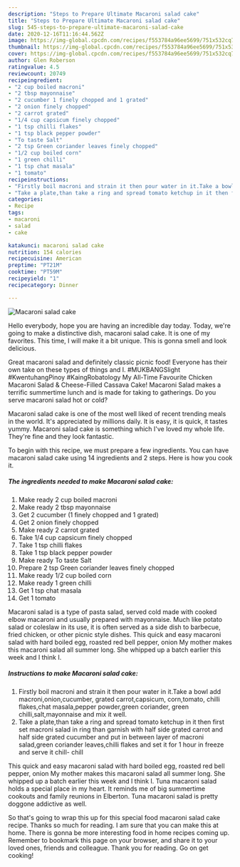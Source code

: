 ```yaml
---
description: "Steps to Prepare Ultimate Macaroni salad cake"
title: "Steps to Prepare Ultimate Macaroni salad cake"
slug: 545-steps-to-prepare-ultimate-macaroni-salad-cake
date: 2020-12-16T11:16:44.562Z
image: https://img-global.cpcdn.com/recipes/f553784a96ee5699/751x532cq70/macaroni-salad-cake-recipe-main-photo.jpg
thumbnail: https://img-global.cpcdn.com/recipes/f553784a96ee5699/751x532cq70/macaroni-salad-cake-recipe-main-photo.jpg
cover: https://img-global.cpcdn.com/recipes/f553784a96ee5699/751x532cq70/macaroni-salad-cake-recipe-main-photo.jpg
author: Glen Roberson
ratingvalue: 4.5
reviewcount: 20749
recipeingredient:
- "2 cup boiled macroni"
- "2 tbsp mayonnaise"
- "2 cucumber 1 finely chopped and 1 grated"
- "2 onion finely chopped"
- "2 carrot grated"
- "1/4 cup capsicum finely chopped"
- "1 tsp chilli flakes"
- "1 tsp black pepper powder"
- "To taste Salt"
- "2 tsp Green coriander leaves finely chopped"
- "1/2 cup boiled corn"
- "1 green chilli"
- "1 tsp chat masala"
- "1 tomato"
recipeinstructions:
- "Firstly boil macroni and strain it then pour water in it.Take a bowl add macroni,onion,cucumber, grated carrot,capsicum, corn,tomato, chilli flakes,chat masala,pepper powder,green coriander, green chilli,salt,mayonnaise and mix it well."
- "Take a plate,than take a ring and spread tomato ketchup in it then first set macroni salad in ring than garnish with half side grated carrot and half side grated cucumber and put in between layer of macroni salad,green coriander leaves,chilli flakes and set it for 1 hour in freeze and serve it chill- chill"
categories:
- Recipe
tags:
- macaroni
- salad
- cake

katakunci: macaroni salad cake 
nutrition: 154 calories
recipecuisine: American
preptime: "PT21M"
cooktime: "PT59M"
recipeyield: "1"
recipecategory: Dinner

---
```



![Macaroni salad cake](https://img-global.cpcdn.com/recipes/f553784a96ee5699/751x532cq70/macaroni-salad-cake-recipe-main-photo.jpg)

Hello everybody, hope you are having an incredible day today. Today, we're going to make a distinctive dish, macaroni salad cake. It is one of my favorites. This time, I will make it a bit unique. This is gonna smell and look delicious.

Great macaroni salad and definitely classic picnic food! Everyone has their own take on these types of things and I. #MUKBANGSlight #KwentuhangPinoy #KaingRobatology My All-Time Favourite Chicken Macaroni Salad &amp; Cheese-Filled Cassava Cake! Macaroni Salad makes a terrific summertime lunch and is made for taking to gatherings. Do you serve macaroni salad hot or cold?

Macaroni salad cake is one of the most well liked of recent trending meals in the world. It's appreciated by millions daily. It is easy, it is quick, it tastes yummy. Macaroni salad cake is something which I've loved my whole life. They're fine and they look fantastic.


To begin with this recipe, we must prepare a few ingredients. You can have macaroni salad cake using 14 ingredients and 2 steps. Here is how you cook it.

<!--inarticleads1-->

##### The ingredients needed to make Macaroni salad cake:

1. Make ready 2 cup boiled macroni
1. Make ready 2 tbsp mayonnaise
1. Get 2 cucumber (1 finely chopped and 1 grated)
1. Get 2 onion finely chopped
1. Make ready 2 carrot grated
1. Take 1/4 cup capsicum finely chopped
1. Take 1 tsp chilli flakes
1. Take 1 tsp black pepper powder
1. Make ready To taste Salt
1. Prepare 2 tsp Green coriander leaves finely chopped
1. Make ready 1/2 cup boiled corn
1. Make ready 1 green chilli
1. Get 1 tsp chat masala
1. Get 1 tomato


Macaroni salad is a type of pasta salad, served cold made with cooked elbow macaroni and usually prepared with mayonnaise. Much like potato salad or coleslaw in its use, it is often served as a side dish to barbecue, fried chicken, or other picnic style dishes. This quick and easy macaroni salad with hard boiled egg, roasted red bell pepper, onion My mother makes this macaroni salad all summer long. She whipped up a batch earlier this week and I think I. 

<!--inarticleads2-->

##### Instructions to make Macaroni salad cake:

1. Firstly boil macroni and strain it then pour water in it.Take a bowl add macroni,onion,cucumber, grated carrot,capsicum, corn,tomato, chilli flakes,chat masala,pepper powder,green coriander, green chilli,salt,mayonnaise and mix it well.
1. Take a plate,than take a ring and spread tomato ketchup in it then first set macroni salad in ring than garnish with half side grated carrot and half side grated cucumber and put in between layer of macroni salad,green coriander leaves,chilli flakes and set it for 1 hour in freeze and serve it chill- chill


This quick and easy macaroni salad with hard boiled egg, roasted red bell pepper, onion My mother makes this macaroni salad all summer long. She whipped up a batch earlier this week and I think I. Tuna macaroni salad holds a special place in my heart. It reminds me of big summertime cookouts and family reunions in Elberton. Tuna macaroni salad is pretty doggone addictive as well. 

So that's going to wrap this up for this special food macaroni salad cake recipe. Thanks so much for reading. I am sure that you can make this at home. There is gonna be more interesting food in home recipes coming up. Remember to bookmark this page on your browser, and share it to your loved ones, friends and colleague. Thank you for reading. Go on get cooking!
